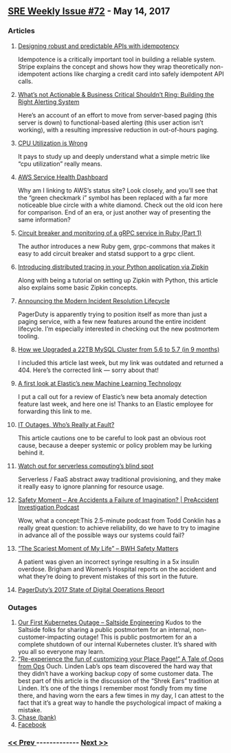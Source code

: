 ## [SRE Weekly Issue #72](https://sreweekly.com/sre-weekly-issue-72/) - May 14, 2017
### Articles

1. [Designing robust and predictable APIs with idempotency](https://stripe.com/blog/idempotency)

    Idempotence is a critically important tool in building a reliable system. Stripe explains the concept and shows how they wrap theoretically non-idempotent actions like charging a credit card into safely idempotent API calls.
1. [What’s not Actionable & Business Critical Shouldn’t Ring: Building the Right Alerting System](https://thoughts.t37.net/whats-not-actionable-business-critical-shouldn-t-ring-building-the-right-alerting-system-e8f4b085a2cb?__s=bwykwk1kcceogszq8abt)

    Here’s an account of an effort to move from server-based paging (this server is down) to functional-based alerting (this user action isn’t working), with a resulting impressive reduction in out-of-hours paging.
1. [CPU Utilization is Wrong](http://www.brendangregg.com/blog/2017-05-09/cpu-utilization-is-wrong.html)

    It pays to study up and deeply understand what a simple metric like “cpu utilization” really means.
1. [AWS Service Health Dashboard](http://status.aws.amazon.com/)

    Why am I linking to AWS’s status site? Look closely, and you’ll see that the “green checkmark i” symbol has been replaced with a far more noticeable blue circle with a white diamond. Check out the old icon here for comparison. End of an era, or just another way of presenting the same information?
1. [Circuit breaker and monitoring of a gRPC service in Ruby (Part 1)](https://medium.com/@shiladitya16/circuit-breaker-and-monitoring-of-a-grpc-service-in-ruby-part-1-7509c7e1356a)

    The author introduces a new Ruby gem, grpc-commons that makes it easy to add circuit breaker and statsd support to a grpc client.
1. [Introducing distributed tracing in your Python application via Zipkin](http://t.dripemail2.com/c/eyJhY2NvdW50X2lkIjoiMjY1Njc0MyIsImRlbGl2ZXJ5X2lkIjoiODE3NjA4NzUzIiwidXJsIjoiaHR0cDovL2VjaG9yYW5kLm1lL2ludHJvZHVjaW5nLWRpc3RyaWJ1dGVkLXRyYWNpbmctaW4teW91ci1weXRob24tYXBwbGljYXRpb24tdmlhLXppcGtpbi5odG1sP19fcz1id3lrd2sxa2NjZW9nc3pxOGFidCJ9)

    Along with being a tutorial on setting up Zipkin with Python, this article also explains some basic Zipkin concepts.
1. [Announcing the Modern Incident Resolution Lifecycle](http://t.dripemail2.com/c/eyJhY2NvdW50X2lkIjoiMjY1Njc0MyIsImRlbGl2ZXJ5X2lkIjoiODE3NjA4NzUzIiwidXJsIjoiaHR0cHM6Ly93d3cucGFnZXJkdXR5LmNvbS9ibG9nL21vZGVybi1pbmNpZGVudC1yZXNvbHV0aW9uLWxpZmVjeWNsZS8_X19zPWJ3eWt3azFrY2Nlb2dzenE4YWJ0In0)

    PagerDuty is apparently trying to position itself as more than just a paging service, with a few new features around the entire incident lifecycle. I’m especially interested in checking out the new postmortem tooling.
1. [How we Upgraded a 22TB MySQL Cluster from 5.6 to 5.7 (in 9 months)](https://thoughts.t37.net/how-we-upgraded-a-22tb-mysql-cluster-from-5-6-to-5-7-in-9-months-cc41b391895d)

    I included this article last week, but my link was outdated and returned a 404. Here’s the corrected link — sorry about that!
1. [A first look at Elastic’s new Machine Learning Technology](https://www.linkedin.com/pulse/first-look-elastics-new-machine-learning-technology-robert-cowart)

    I put a call out for a review of Elastic’s new beta anomaly detection feature last week, and here one is! Thanks to an Elastic employee for forwarding this link to me.
1. [IT Outages, Who’s Really at Fault?](http://www.informationweek.com/strategic-cio/executive-insights-and-innovation/it-outages-whos-really-at-fault/a/d-id/1328869?_mc=RSS_IWK_EDT)

    This article cautions one to be careful to look past an obvious root cause, because a deeper systemic or policy problem may be lurking behind it.
1. [Watch out for serverless computing’s blind spot](http://www.infoworld.com/article/3196133/cloud-computing/watch-out-for-serverless-computings-blind-spot.html)

    Serverless / FaaS abstract away traditional provisioning, and they make it really easy to ignore planning for resource usage.
1. [Safety Moment – Are Accidents a Failure of Imagination? | PreAccident Investigation Podcast](http://preaccidentpodcast.podbean.com/e/safety-moment-are-accidents-a-failure-of-imagination/)

    Wow, what a concept:This 2.5-minute podcast from Todd Conklin has a really great question: to achieve reliability, do we have to try to imagine in advance all of the possible ways our systems could fail?
1. [“The Scariest Moment of My Life” – BWH Safety Matters](https://bwhsafetymatters.org/2017/05/09/the-scariest-moment-of-my-life/)

    A patient was given an incorrect syringe resulting in a 5x insulin overdose. Brigham and Women’s Hospital reports on the accident and what they’re doing to prevent mistakes of this sort in the future.
1. [PagerDuty’s 2017 State of Digital Operations Report](https://www.pagerduty.com/resources/reports/digital-operations/)

    
### Outages

1. [Our First Kubernetes Outage – Saltside Engineering](https://engineering.saltside.se/our-first-kubernetes-outage-c6b9249cfd3a)
    Kudos to the Saltside folks for sharing a public postmortem for an internal, non-customer-impacting outage!
This is public postmortem for an a complete shutdown of our internal Kubernetes cluster. It’s shared with you all so everyone may learn.
1. [“Re-experience the fun of customizing your Place Page!” A Tale of Oops from Ops](https://community.secondlife.com/blogs/entry/2167-re-experience-the-fun-of-customizing-your-place-page-a-tale-of-oops-from-ops/)
    Ouch. Linden Lab’s ops team discovered the hard way that they didn’t have a working backup copy of some customer data. The best part of this article is the discussion of the “Shrek Ears” tradition at Linden. It’s one of the things I remember most fondly from my time there, and having worn the ears a few times in my day, I can attest to the fact that it’s a great way to handle the psychological impact of making a mistake.
1. [Chase (bank)](https://www.americanbanker.com/news/chase-outage-knocks-out-payments-services-for-customers-nationwide)
1. [Facebook](https://techcrunch.com/2017/05/08/facebook-is-down-in-asia-pacific-and-now-parts-of-north-america-too/)

### [ << Prev ](sreweekly-71.md) ------------- [ Next >> ](sreweekly-73.md)